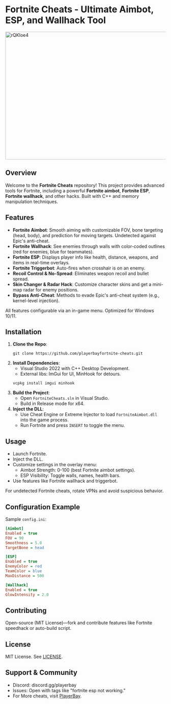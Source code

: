 # Fortnite Cheats - Ultimate Aimbot, ESP, and Wallhack Tool

<img width="711" height="400" alt="rQKIoe4" src="https://github.com/user-attachments/assets/2c67f0b7-1f1e-409b-89e0-5b3b39c4e701" />
 

## Overview
Welcome to the **Fortnite Cheats** repository! This project provides advanced tools for Fortnite, including a powerful **Fortnite aimbot**, **Fortnite ESP**, **Fortnite wallhack**, and other hacks. Built with C++ and memory manipulation techniques.


## Features
- **Fortnite Aimbot**: Smooth aiming with customizable FOV, bone targeting (head, body), and prediction for moving targets. Undetected against Epic's anti-cheat.
- **Fortnite Wallhack**: See enemies through walls with color-coded outlines (red for enemies, blue for teammates).
- **Fortnite ESP**: Displays player info like health, distance, weapons, and items in real-time overlays.
- **Fortnite Triggerbot**: Auto-fires when crosshair is on an enemy.
- **Recoil Control & No-Spread**: Eliminates weapon recoil and bullet spread.
- **Skin Changer & Radar Hack**: Customize character skins and get a mini-map radar for enemy positions.
- **Bypass Anti-Cheat**: Methods to evade Epic's anti-cheat system (e.g., kernel-level injection).

All features configurable via an in-game menu. Optimized for Windows 10/11.

## Installation
1. **Clone the Repo**:
   ```
   git clone https://github.com/playerbayfortnite-cheats.git
   ```
2. **Install Dependencies**:
   - Visual Studio 2022 with C++ Desktop Development.
   - External libs: ImGui for UI, MinHook for detours.
   ```
   vcpkg install imgui minhook
   ```
3. **Build the Project**:
   - Open `FortniteCheats.sln` in Visual Studio.
   - Build in Release mode for x64.
4. **Inject the DLL**:
   - Use Cheat Engine or Extreme Injector to load `FortniteAimbot.dll` into the game process.
   - Run Fortnite and press `INSERT` to toggle the menu.


## Usage
- Launch Fortnite.
- Inject the DLL.
- Customize settings in the overlay menu:
  - Aimbot Strength: 0-100 (best Fortnite aimbot settings).
  - ESP Visibility: Toggle walls, names, health bars.
- Use features like Fortnite wallhack and triggerbot.

For undetected Fortnite cheats, rotate VPNs and avoid suspicious behavior.

## Configuration Example
Sample `config.ini`:

```ini
[Aimbot]
Enabled = true
FOV = 90
Smoothness = 5.0
TargetBone = head

[ESP]
Enabled = true
EnemyColor = red
TeamColor = blue
MaxDistance = 500

[Wallhack]
Enabled = true
GlowIntensity = 2.0
```

## Contributing
Open-source (MIT License)—fork and contribute features like Fortnite speedhack or auto-build script.

## License
MIT License. See [LICENSE](LICENSE).

## Support & Community
- Discord: discord.gg/playerbay
- Issues: Open with tags like "fortnite esp not working."
- For More cheats, visit [PlayerBay](https://playerbay.net/).
